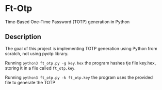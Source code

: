 # Ft-Otp
Time-Based One-Time Password (TOTP) generation in Python

## Description
The goal of this project is implementing TOTP generation using Python from scratch, not using pyotp library.

Running `python3 ft_otp.py -g key.hex` the program hashes tje file key.hex, storing it in a file called `ft_otp.key`.

Running `python3 ft_otp.py -k ft_otp.key` the program uses the provided file to generate the TOTP